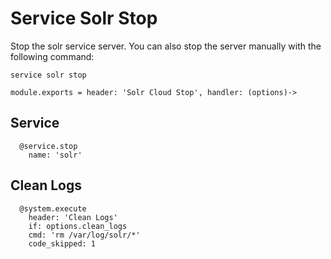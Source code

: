 # Service Solr Stop
Stop the solr service server. You can also stop the server
manually with the following command:

```
service solr stop
```


    module.exports = header: 'Solr Cloud Stop', handler: (options)->

## Service

      @service.stop
        name: 'solr'

## Clean Logs

      @system.execute
        header: 'Clean Logs'
        if: options.clean_logs
        cmd: 'rm /var/log/solr/*'
        code_skipped: 1
